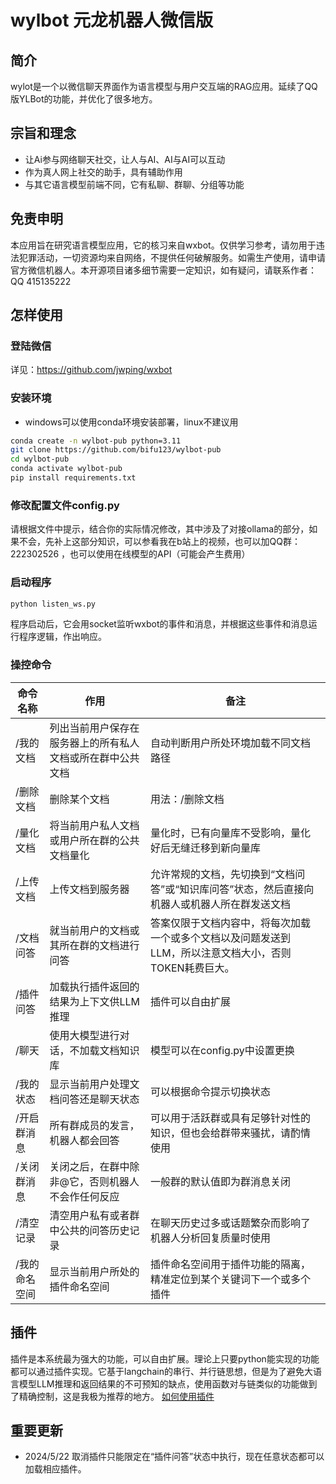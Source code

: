 # wylbot 元龙机器人微信版
## 简介
wylot是一个以微信聊天界面作为语言模型与用户交互端的RAG应用。延续了QQ版YLBot的功能，并优化了很多地方。
## 宗旨和理念
- 让Ai参与网络聊天社交，让人与AI、AI与AI可以互动
- 作为真人网上社交的助手，具有辅助作用
- 与其它语言模型前端不同，它有私聊、群聊、分组等功能
## 免责申明
本应用旨在研究语言模型应用，它的核习来自wxbot。仅供学习参考，请勿用于违法犯罪活动，一切资源均来自网络，不提供任何破解服务。如需生产使用，请申请官方微信机器人。本开源项目诸多细节需要一定知识，如有疑问，请联系作者：QQ 415135222
## 怎样使用
### 登陆微信
详见：https://github.com/jwping/wxbot
### 安装环境
- windows可以使用conda环境安装部署，linux不建议用
```bash
conda create -n wylbot-pub python=3.11
git clone https://github.com/bifu123/wylbot-pub
cd wylbot-pub
conda activate wylbot-pub
pip install requirements.txt
```
### 修改配置文件config.py
请根据文件中提示，结合你的实际情况修改，其中涉及了对接ollama的部分，如果不会，先补上这部分知识，可以参看我在b站上的视频，也可以加QQ群：222302526 ，也可以使用在线模型的API（可能会产生费用）

### 启动程序
```bash
python listen_ws.py
```
程序启动后，它会用socket监听wxbot的事件和消息，并根据这些事件和消息运行程序逻辑，作出响应。

### 操控命令
| 命令名称   | 作用                                       | 备注                                                 |
|------------|--------------------------------------------|------------------------------------------------------|
| /我的文档   | 列出当前用户保存在服务器上的所有私人文档或所在群中公共文档 | 自动判断用户所处环境加载不同文档路径               |
| /删除文档   | 删除某个文档                                 | 用法：/删除文档|要删除的文档完整路径                     |
| /量化文档   | 将当前用户私人文档或用户所在群的公共文档量化 | 量化时，已有向量库不受影响，量化好后无缝迁移到新向量库 |
| /上传文档   | 上传文档到服务器                             | 允许常规的文档，先切换到“文档问答”或“知识库问答”状态，然后直接向机器人或机器人所在群发送文档                                       |
| /文档问答   | 就当前用户的文档或其所在群的文档进行问答     | 答案仅限于文档内容中，将每次加载一个或多个文档以及问题发送到LLM，所以注意文档大小，否则TOKEN耗费巨大。      |
| /插件问答   | 加载执行插件返回的结果为上下文供LLM推理     | 插件可以自由扩展                                 |
| /聊天      | 使用大模型进行对话，不加载文档知识库        | 模型可以在config.py中设置更换                         |
| /我的状态   | 显示当前用户处理文档问答还是聊天状态         | 可以根据命令提示切换状态                             |
| /开启群消息 | 所有群成员的发言，机器人都会回答            | 可以用于活跃群或具有足够针对性的知识，但也会给群带来骚扰，请酌情使用 |
| /关闭群消息 | 关闭之后，在群中除非@它，否则机器人不会作任何反应 | 一般群的默认值即为群消息关闭                         |
| /清空记录 | 清空用户私有或者群中公共的问答历史记录 | 在聊天历史过多或话题繁杂而影响了机器人分析回复质量时使用                         |
| /我的命名空间 | 显示当前用户所处的插件命名空间 | 插件命名空间用于插件功能的隔离，精准定位到某个关键词下一个或多个插件                        |

## 插件
插件是本系统最为强大的功能，可以自由扩展。理论上只要python能实现的功能都可以通过插件实现。它基于langchain的串行、并行链思想，但是为了避免大语言模型LLM推理和返回结果的不可预知的缺点，使用函数对与链类似的功能做到了精确控制，这是我极为推荐的地方。
[如何使用插件](plugin.md)

## 重要更新
- 2024/5/22
取消插件只能限定在“插件问答”状态中执行，现在任意状态都可以加载相应插件。




